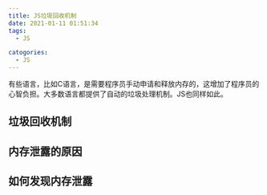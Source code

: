```yaml
---
title: JS垃圾回收机制
date: 2021-01-11 01:51:34
tags:
  - JS

catogories:
  - JS
---
```


有些语言，比如C语言，是需要程序员手动申请和释放内存的，这增加了程序员的心智负担。大多数语言都提供了自动的垃圾处理机制。JS也同样如此。

## 垃圾回收机制

## 内存泄露的原因

## 如何发现内存泄露
